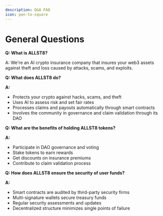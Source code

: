 ```yaml
---
description: Q&A FAQ
icon: pen-to-square
---
```


# General Questions

**Q: What is ALLST8?**

A: We're an AI crypto insurance company that insures your web3 assets against theft and loss caused by attacks, scams, and exploits.&#x20;

**Q: What does ALLST8 do?**

**A:**&#x20;

* Protects your crypto against hacks, scams, and theft
* Uses AI to assess risk and set fair rates
* Processes claims and payouts automatically through smart contracts
* Involves the community in governance and claim validation through its DAO

**Q: What are the benefits of holding ALLST8 tokens?**

**A:**

* Participate in DAO governance and voting
* Stake tokens to earn rewards
* Get discounts on insurance premiums
* Contribute to claim validation process

**Q: How does ALLST8 ensure the security of user funds?**

**A:**

* Smart contracts are audited by third-party security firms
* Multi-signature wallets secure treasury funds
* Regular security assessments and updates
* Decentralized structure minimizes single points of failure

